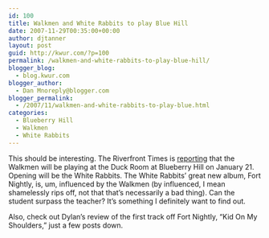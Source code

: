 ```yaml
---
id: 100
title: Walkmen and White Rabbits to play Blue Hill
date: 2007-11-29T00:35:00+00:00
author: djtanner
layout: post
guid: http://kwur.com/?p=100
permalink: /walkmen-and-white-rabbits-to-play-blue-hill/
blogger_blog:
  - blog.kwur.com
blogger_author:
  - Dan Mnoreply@blogger.com
blogger_permalink:
  - /2007/11/walkmen-and-white-rabbits-to-play-blue.html
categories:
  - Blueberry Hill
  - Walkmen
  - White Rabbits
---
```

<div class="pf-content">
  <p>
    This should be interesting. The Riverfront Times is <a href="http://blogs.riverfronttimes.com/atoz/2007/11/built_to_spill_at_the_pageant.php">reporting</a> that the Walkmen will be playing at the Duck Room at Blueberry Hill on January 21. Opening will be the White Rabbits. The White Rabbits’ great new album, Fort Nightly, is, um, influenced by the Walkmen (by influenced, I mean shamelessly rips off, not that that’s necessarily a bad thing). Can the student surpass the teacher? It’s something I definitely want to find out.
  </p>
  
  <p>
    Also, check out Dylan’s review of the first track off Fort Nightly, “Kid On My Shoulders,” just a few posts down.
  </p>
</div>
